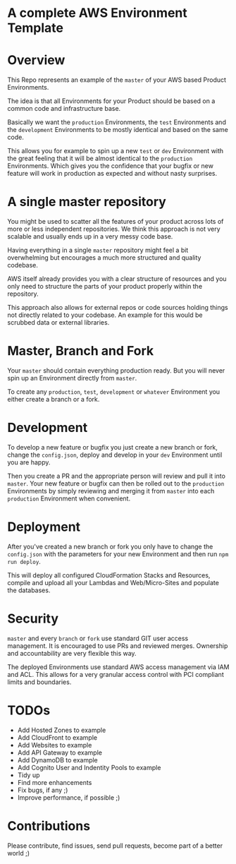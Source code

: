 # A complete AWS Environment Template

# Overview

This Repo represents an example of the `master` of your AWS based Product Environments.

The idea is that all Environments for your Product should be based on a common code and infrastructure base.

Basically we want the `production` Environments, the `test` Environments and the `development` Environments
to be mostly identical and based on the same code.

This allows you for example to spin up a new `test` or `dev` Environment with the great feeling that
it will be almost identical to the `production` Environments. Which gives you the confidence that your
bugfix or new feature will work in production as expected and without nasty surprises.

# A single master repository

You might be used to scatter all the features of your product across lots of more or less independent
repositories. We think this approach is not very scalable and usually ends up in a very messy code base.

Having everything in a single `master` repository might feel a bit overwhelming but encourages a much
more structured and quality codebase.

AWS itself already provides you with a clear structure of resources and you only need to structure
the parts of your product properly within the repository.

This approach also allows for external repos or code sources holding things not directly related to
your codebase. An example for this would be scrubbed data or external libraries.

# Master, Branch and Fork

Your `master` should contain everything production ready. But you will never spin up an Environment
directly from `master`.

To create any `production`, `test`, `development` or `whatever` Environment you either create a
branch or a fork.

# Development

To develop a new feature or bugfix you just create a new branch or fork, change the `config.json`,
deploy and develop in your `dev` Environment until you are happy.

Then you create a PR and the appropriate person will review and pull it into `master`.
Your new feature or bugfix can then be rolled out to the `production` Environments
by simply reviewing and merging it from `master` into each `production` Environment when convenient.

# Deployment

After you've created a new branch or fork you only have to change the `config.json` with the
parameters for your new Environment and then run `npm run deploy`.

This will deploy all configured CloudFormation Stacks and Resources, compile and upload all your Lambdas
and Web/Micro-Sites and populate the databases.

# Security

`master` and every `branch` or `fork` use standard GIT user access management.
It is encouraged to use PRs and reviewed merges. Ownership and accountability are very flexible this way.

The deployed Environments use standard AWS access management via IAM and ACL.
This allows for a very granular access control with PCI compliant limits and boundaries.

# TODOs

- Add Hosted Zones to example
- Add CloudFront to example
- Add Websites to example
- Add API Gateway to example
- Add DynamoDB to example
- Add Cognito User and Indentity Pools to example
- Tidy up
- Find more enhancements
- Fix bugs, if any ;)
- Improve performance, if possible ;)

# Contributions

Please contribute, find issues, send pull requests, become part of a better world ;)
